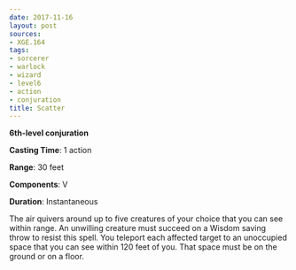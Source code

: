 ```yaml
---
date: 2017-11-16
layout: post
sources:
- XGE.164
tags:
- sorcerer
- warlock
- wizard
- level6
- action
- conjuration
title: Scatter
---
```


**6th-level conjuration**

**Casting Time**: 1 action

**Range**: 30 feet

**Components**: V

**Duration**: Instantaneous

The air quivers around up to five creatures of your choice that you can see within range. An unwilling creature must succeed on a Wisdom saving throw to resist this spell. You teleport each affected target to an unoccupied space that you can see within 120 feet of you. That space must be on the ground or on a floor. 
